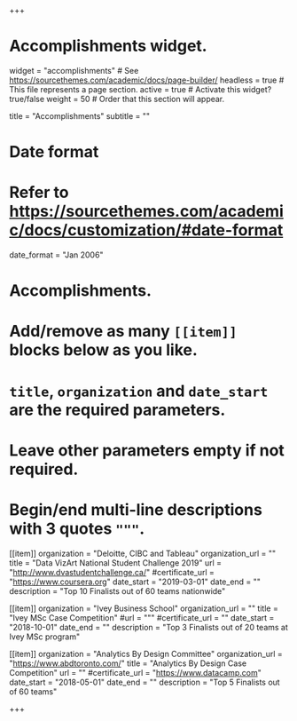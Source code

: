 +++
# Accomplishments widget.
widget = "accomplishments"  # See https://sourcethemes.com/academic/docs/page-builder/
headless = true  # This file represents a page section.
active = true  # Activate this widget? true/false
weight = 50  # Order that this section will appear.

title = "Accomplish&shy;ments"
subtitle = ""

# Date format
#   Refer to https://sourcethemes.com/academic/docs/customization/#date-format
date_format = "Jan 2006"

# Accomplishments.
#   Add/remove as many `[[item]]` blocks below as you like.
#   `title`, `organization` and `date_start` are the required parameters.
#   Leave other parameters empty if not required.
#   Begin/end multi-line descriptions with 3 quotes `"""`.

[[item]]
  organization = "Deloitte, CIBC and Tableau"
  organization_url = ""
  title = "Data VizArt National Student Challenge 2019"
  url = "http://www.dvastudentchallenge.ca/"
  #certificate_url = "https://www.coursera.org"
  date_start = "2019-03-01"
  date_end = ""
  description = "Top 10 Finalists out of 60 teams nationwide"

[[item]]
  organization = "Ivey Business School"
  organization_url = ""
  title = "Ivey MSc Case Competition"
  #url = """
  #certificate_url = ""
  date_start = "2018-10-01"
  date_end = ""
  description = "Top 3 Finalists out of 20 teams at Ivey MSc program"
  
[[item]]
  organization = "Analytics By Design Committee"
  organization_url = "https://www.abdtoronto.com/"
  title = "Analytics By Design Case Competition"
  url = ""
  #certificate_url = "https://www.datacamp.com"
  date_start = "2018-05-01"
  date_end = ""
  description = "Top 5 Finalists out of 60 teams"

+++
